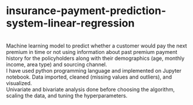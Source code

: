 # insurance-payment-prediction-system-linear-regression
<br>Machine learning model to predict whether a customer would pay the next premium in time or not using information about past  premium payment history for the policyholders along with their demographics (age, monthly income, area type) and sourcing channel. 
<br>I have used python programming language and implemented on Jupyter notebook. Data imported, cleaned (missing values and outliers), and visualized. 
<br>Univariate and bivariate analysis done before choosing the  algorithm, scaling the data, and tuning the hyperparameters.
